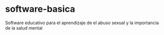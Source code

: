 # software-basica
Software educativo para el aprendizaje de el abuso sexual y la importancia de la salud mental 
